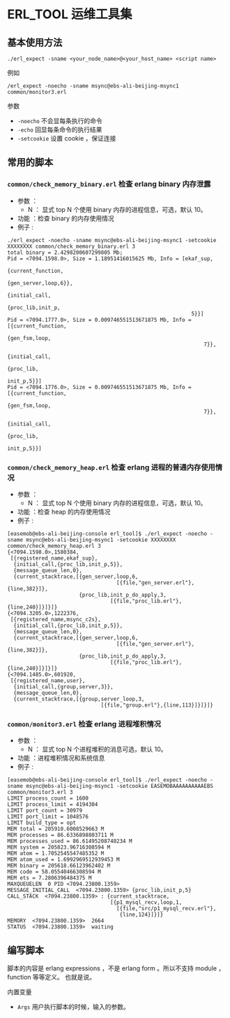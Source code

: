 # ERL_TOOL 运维工具集


## 基本使用方法

```
./erl_expect -sname <your_node_name>@<your_host_name> <script name>
```

例如

```
/erl_expect -noecho -sname msync@ebs-ali-beijing-msync1 common/monitor3.erl
```

参数

 - `-noecho` 不会显每条执行的命令
 - `-echo` 回显每条命令的执行结果
 - `-setcookie` 设置 cookie ，保证连接


## 常用的脚本

### `common/check_memory_binary.erl` 检查 erlang binary 内存泄露

* 参数 ：
   - N ： 显式 top N 个使用 binary 内存的进程信息，可选，默认 10。
* 功能 ：检查 binary 的内存使用情况
* 例子 :

```
./erl_expect -noecho -sname msync@ebs-ali-beijing-msync1 -setcookie XXXXXXXX common/check_memory_binary.erl 3
total binary = 2.4298200607299805 Mb; 
Pid = <7094.1598.0>, Size = 1.18951416015625 Mb, Info = [ekaf_sup,
                                                         {current_function,
                                                          {gen_server,loop,6}},
                                                         {initial_call,
                                                          {proc_lib,init_p,
                                                           5}}]
Pid = <7094.1777.0>, Size = 0.009746551513671875 Mb, Info = [{current_function,
                                                              {gen_fsm,loop,
                                                               7}},
                                                             {initial_call,
                                                              {proc_lib,
                                                               init_p,5}}]
Pid = <7094.1776.0>, Size = 0.009746551513671875 Mb, Info = [{current_function,
                                                              {gen_fsm,loop,
                                                               7}},
                                                             {initial_call,
                                                              {proc_lib,
                                                               init_p,5}}]
```

### `common/check_memory_heap.erl` 检查 erlang 进程的普通内存使用情况

* 参数 ：
   - N ： 显式 top N 个使用 binary 内存的进程信息，可选，默认 10。
* 功能 ：检查 heap 的内存使用情况
* 例子 :

```
[easemob@ebs-ali-beijing-console erl_tool]$ ./erl_expect -noecho -sname msync@ebs-ali-beijing-msync1 -setcookie XXXXXXXX common/check_memory_heap.erl 3
{<7094.1598.0>,1580384,
 [{registered_name,ekaf_sup},
  {initial_call,{proc_lib,init_p,5}},
  {message_queue_len,0},
  {current_stacktrace,[{gen_server,loop,6,
                                   [{file,"gen_server.erl"},{line,382}]},
                       {proc_lib,init_p_do_apply,3,
                                 [{file,"proc_lib.erl"},{line,240}]}]}]}
{<7094.3205.0>,1222376,
 [{registered_name,msync_c2s},
  {initial_call,{proc_lib,init_p,5}},
  {message_queue_len,0},
  {current_stacktrace,[{gen_server,loop,6,
                                   [{file,"gen_server.erl"},{line,382}]},
                       {proc_lib,init_p_do_apply,3,
                                 [{file,"proc_lib.erl"},{line,240}]}]}]}
{<7094.1485.0>,601920,
 [{registered_name,user},
  {initial_call,{group,server,3}},
  {message_queue_len,0},
  {current_stacktrace,[{group,server_loop,3,
                              [{file,"group.erl"},{line,113}]}]}]}
```

### `common/monitor3.erl` 检查 erlang 进程堆积情况

* 参数 ：
   - N ： 显式 top N 个进程堆积的消息可选，默认 10。
* 功能 ：进程堆积情况和系统信息
* 例子 :

```
[easemob@ebs-ali-beijing-console erl_tool]$ ./erl_expect -noecho -sname msync@ebs-ali-beijing-msync1 -setcookie EASEMOBAAAAAAAAAAEBS common/monitor3.erl 3
LIMIT process_count = 1600
LIMIT process_limit = 4194304
LIMIT port_count = 30979
LIMIT port_limit = 1048576
LIMIT build_type = opt
MEM total = 205910.6008529663 M
MEM processes = 86.6336898803711 M
MEM processes_used = 86.61495208740234 M
MEM system = 205823.96716308594 M
MEM atom = 1.7052545547485352 M
MEM atom_used = 1.6992969512939453 M
MEM binary = 205618.66123962402 M
MEM code = 58.05540466308594 M
MEM ets = 7.2806396484375 M
MAXQUEUELEN  0 PID <7094.23800.1359>
MESSAGE_INITIAL_CALL  <7094.23800.1359> {proc_lib,init_p,5}
CALL_STACK  <7094.23800.1359> : {current_stacktrace,
                                 [{p1_mysql_recv,loop,1,
                                   [{file,"src/p1_mysql_recv.erl"},
                                    {line,124}]}]}
MEMORY  <7094.23800.1359>  2664
STATUS  <7094.23800.1359>  waiting
```


## 编写脚本

脚本的内容是 erlang expressions ，不是 erlang form 。所以不支持 module ， function 等等定义。
也就是说。

内置变量

- `Args` 用户执行脚本的时候，输入的参数。
